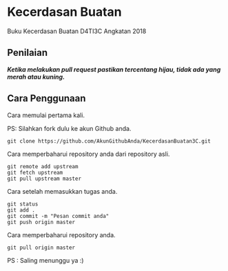 # Kecerdasan Buatan

Buku Kecerdasan Buatan D4TI3C Angkatan 2018

## Penilaian

***Ketika melakukan pull request pastikan tercentang hijau, tidak ada yang merah atau kuning.***


## Cara Penggunaan

Cara memulai pertama kali.

PS: Silahkan fork dulu ke akun Github anda.
```
git clone https://github.com/AkunGithubAnda/KecerdasanBuatan3C.git
```

Cara memperbaharui repository anda dari repository asli.
```
git remote add upstream 
git fetch upstream 
git pull upstream master
```

Cara setelah memasukkan tugas anda.
```
git status
git add .
git commit -m "Pesan commit anda"
git push origin master
```

Cara memperbaharui repository anda.
```
git pull origin master
```

PS : Saling menunggu ya :)
